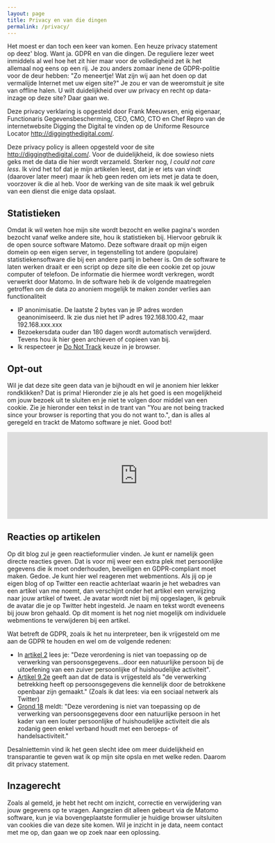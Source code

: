 ```yaml
---
layout: page
title: Privacy en van die dingen
permalink: /privacy/
---
```

Het moest er dan toch een keer van komen. Een heuze privacy statement op deez' blog. Want ja. GDPR en van die dingen. De reguliere lezer weet inmiddels al wel hoe het zit hier maar voor de volledigheid zet ik het allemaal nog eens op een rij. Je zou anders zomaar inene de GDPR-politie voor de deur hebben: "Zo meneertje! Wat zijn wij aan het doen op dat vermalijde Internet met uw eigen site?" Je zou er van de weeromstuit je site van offline halen. U wilt duidelijkheid over uw privacy en recht op data-inzage op deze site? Daar gaan we.

Deze privacy verklaring is opgesteld door Frank Meeuwsen, enig eigenaar, Functionaris Gegevensbescherming, CEO, CMO, CTO en Chef Repro van de internetwebsite Digging the Digital te vinden op de Uniforme Resource Locator http://diggingthedigital.com/. 

Deze privacy policy is alleen opgesteld voor de site http://diggingthedigital.com/. Voor de duidelijkheid, ik doe sowieso niets geks met de data die hier wordt verzameld. Sterker nog, *I could not care less*. Ik vind het tof dat je mijn artikelen leest, dat je er iets van vindt (daarover later meer) maar ik heb geen reden om iets met je data te doen, voorzover ik die al heb. Voor de werking van de site maak ik wel gebruik van een dienst die enige data opslaat. 


## Statistieken
Omdat ik wil weten hoe mijn site wordt bezocht en welke pagina's worden bezocht vanaf welke andere site, hou ik statistieken bij. Hiervoor gebruik ik de open source software Matomo. Deze software draait op mijn eigen domein op een eigen server, in tegenstelling tot andere (populaire) statistiekensoftware die bij een andere partij in beheer is. Om de software te laten werken draait er een script op deze site die een cookie zet op jouw computer of telefoon. De informatie die hiermee wordt verkregen, wordt verwerkt door Matomo. In de software heb ik de volgende maatregelen getroffen om de data zo anoniem mogelijk te maken zonder verlies aan functionaliteit

* IP anonimisatie. De laatste 2 bytes van je IP adres worden geanonimiseerd. Ik zie dus niet het IP adres 192.168.100.42, maar 192.168.xxx.xxx
* Bezoekersdata ouder dan 180 dagen wordt automatisch verwijderd. Tevens hou ik hier geen archieven of copieen van bij. 
* Ik respecteer je [Do Not Track](https://www.eff.org/issues/do-not-track) keuze in je browser. 

## Opt-out

Wil je dat deze site geen data van je bijhoudt en wil je anoniem hier lekker rondklikken? Dat is prima! Hieronder zie je als het goed is een mogelijkheid om jouw bezoek uit te sluiten en je niet te volgen door middel van een cookie. Zie je hieronder een tekst in de trant van "You are not being tracked since your browser is reporting that you do not want to.", dan is alles al geregeld en trackt de Matomo software je niet. Good bot!

<iframe style="border: 0; height: 200px; width: 600px;" src="https://stats.diggingthedigital.com/index.php?module=CoreAdminHome&action=optOut&language=en&backgroundColor=&fontColor=&fontSize=14px&fontFamily=roboto"></iframe>

## Reacties op artikelen
Op dit blog zul je geen reactieformulier vinden. Je kunt er namelijk geen directe reacties geven. Dat is voor mij weer een extra plek met persoonlijke gegevens die ik moet onderhouden, beveiligen en GDPR-compliant moet maken. Gedoe. 
Je kunt hier wel reageren met webmentions. Als jij op je eigen blog of op Twitter een reactie achterlaat waarin je het webadres van een artikel van me noemt, dan verschijnt onder het artikel een verwijzing naar jouw artikel of tweet. Je avatar wordt niet bij mij opgeslagen, ik gebruik de avatar die je op Twitter hebt ingesteld. Je naam en tekst wordt eveneens bij jouw bron gehaald. Op dit moment is het nog niet mogelijk om individuele webmentions te verwijderen bij een artikel. 

Wat betreft de GDPR, zoals ik het nu interpreteer, ben ik vrijgesteld om me aan de GDPR te houden en wel om de volgende redenen:

* In [artikel 2](http://www.privacy-regulation.eu/nl/artikel-2-materieel-toepassingsgebied-EU-AVG.htm) lees je: "Deze verordening is niet van toepassing op de verwerking van persoonsgegevens...door een natuurlijke persoon bij de uitoefening van een zuiver persoonlijke of huishoudelijke activiteit". 
* [Artikel 9.2e](http://www.privacy-regulation.eu/nl/artikel-9-verwerking-van-bijzondere-categorieen-van-persoonsgegevens-EU-AVG.htm) geeft aan dat de data is vrijgesteld als "de verwerking betrekking heeft op persoonsgegevens die kennelijk door de betrokkene openbaar zijn gemaakt." (Zoals ik dat lees: via een sociaal netwerk als Twitter)
* [Grond 18](http://www.privacy-regulation.eu/nl/r18.htm) meldt: "Deze verordening is niet van toepassing op de verwerking van persoonsgegevens door een natuurlijke persoon in het kader van een louter persoonlijke of huishoudelijke activiteit die als zodanig geen enkel verband houdt met een beroeps- of handelsactiviteit." 

Desalniettemin vind ik het geen slecht idee om meer duidelijkheid en transparantie te geven wat ik op mijn site opsla en met welke reden. Daarom dit privacy statement.



## Inzagerecht
Zoals al gemeld, je hebt het recht om inzicht, correctie en verwijdering van jouw gegevens op te vragen. Aangezien dit alleen gebeurt via de Matomo software, kun je via bovengeplaatste formulier je huidige browser uitsluiten van cookies die van deze site komen. Wil je inzicht in je data, neem contact met me op, dan gaan we op zoek naar een oplossing. 